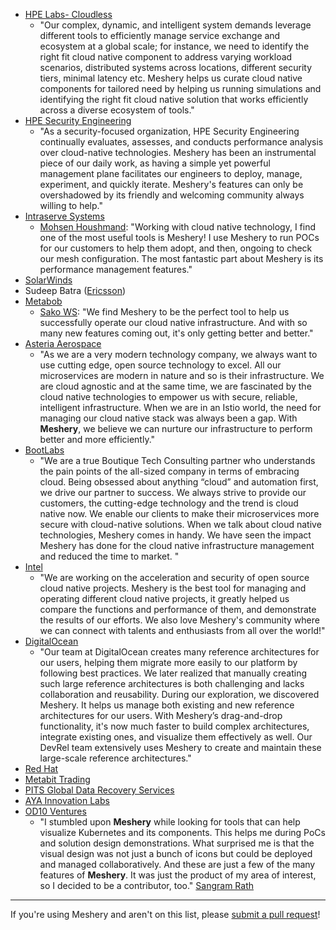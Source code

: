 - [HPE Labs- Cloudless](https://www.labs.hpe.com/page/cloudless)
  - "Our complex, dynamic, and intelligent system demands leverage different tools to efficiently manage service exchange and ecosystem at a global scale; for instance, we need to identify the right fit cloud native component to address varying workload scenarios, distributed systems across locations, different security tiers, minimal latency etc. Meshery helps us curate cloud native components for tailored need by helping us running simulations and identifying the right fit cloud native solution that works efficiently across a diverse ecosystem of tools."
- [HPE Security Engineering](https://www.hpe.com)
  - "As a security-focused organization, HPE Security Engineering continually evaluates, assesses, and conducts performance analysis over cloud-native technologies. Meshery has been an instrumental piece of our daily work, as having a simple yet powerful management plane facilitates our engineers to deploy, manage, experiment, and quickly iterate. Meshery's features can only be overshadowed by its friendly and welcoming community always willing to help."
- [Intraserve Systems](http://intraservesystems.com)
  - [Mohsen Houshmand](https://twitter.com/houshym): "Working with cloud native technology, I find one of the most useful tools is Meshery! I use Meshery to run POCs for our customers to help them adopt, and then, ongoing to check our mesh configuration. The most fantastic part about Meshery is its performance management features."
- [SolarWinds](https://solarwinds.com)
- Sudeep Batra ([Ericsson](https://www.ericsson.com))
- [Metabob](https://metabob.com)
  - [Sako WS](https://twitter.com/sakows): "We find Meshery to be the perfect tool to help us successfully operate our cloud native infrastructure. And with so many new features coming out, it's only getting better and better."
- [Asteria Aerospace](https://asteria.co.in)
  - "As we are a very modern technology company, we always want to use cutting edge, open source technology to excel. All our microservices are modern in nature and so is their infrastructure. We are cloud agnostic and at the same time, we are fascinated by the cloud native technologies to empower us with secure, reliable, intelligent infrastructure. When we are in an Istio world, the need for managing our cloud native stack was always been a gap. With **Meshery**, we believe we can nurture our infrastructure to perform better and more efficiently."
- [BootLabs](https://www.bootlabs.in/)
  - "We are a true Boutique Tech Consulting partner who understands the pain points of the all-sized company in terms of embracing cloud. Being obsessed about anything “cloud” and automation first, we drive our partner to success. We always strive to provide our customers, the cutting-edge technology and the trend is cloud native now. We enable our clients to make their microservices more secure with cloud-native solutions. When we talk about cloud native technologies, Meshery comes in handy. We have seen the impact Meshery has done for the cloud native infrastructure management and reduced the time to market. "
- [Intel](https://www.intel.com)
  - "We are working on the acceleration and security of open source cloud native projects. Meshery is the best tool for managing and operating different cloud native projects, it greatly helped us compare the functions and performance of them, and demonstrate the results of our efforts. We also love Meshery's community where we can connect with talents and enthusiasts from all over the world!"
- [DigitalOcean](https://www.digitalocean.com)
  - "Our team at DigitalOcean creates many reference architectures for our users, helping them migrate more easily to our platform by following best practices. We later realized that manually creating such large reference architectures is both challenging and lacks collaboration and reusability. During our exploration, we discovered Meshery. It helps us manage both existing and new reference architectures for our users. With Meshery’s drag-and-drop functionality, it's now much faster to build complex architectures, integrate existing ones, and visualize them effectively as well. Our DevRel team extensively uses Meshery to create and maintain these large-scale reference architectures."
- [Red Hat](https://www.redhat.com)
- [Metabit Trading](https://www.metabit-trading.com/)
- [PITS Global Data Recovery Services](https://www.pitsdatarecovery.net/)
- [AYA Innovation Labs](https://ayapay.com/)
- [OD10 Ventures](https://od10.in/)
  - "I stumbled upon **Meshery** while looking for tools that can help visualize Kubernetes and its components. This helps me during PoCs and solution design demonstrations. What surprised me is that the visual design was not just a bunch of icons but could be deployed and managed collaboratively. And these are just a few of the many features of **Meshery**. It was just the product of my area of interest, so I decided to be a contributor, too." [Sangram Rath](https://linkedin.com/in/sangramrath)
---

If you're using Meshery and aren't on this list, please [submit a pull request](https://github.com/meshery/meshery/pulls)!

